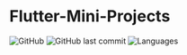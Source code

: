 # Flutter-Mini-Projects

![GitHub](https://img.shields.io/github/license/mohitkhedkar/Flutter-Mini-Projects?style=flat)
![GitHub last commit](https://img.shields.io/github/last-commit/mohitkhedkar/Flutter-Mini-Projects?style=flat)
![Languages](https://img.shields.io/github/languages/count/mohitkhedkar/Flutter-Mini-Projects?style=flat-square)
